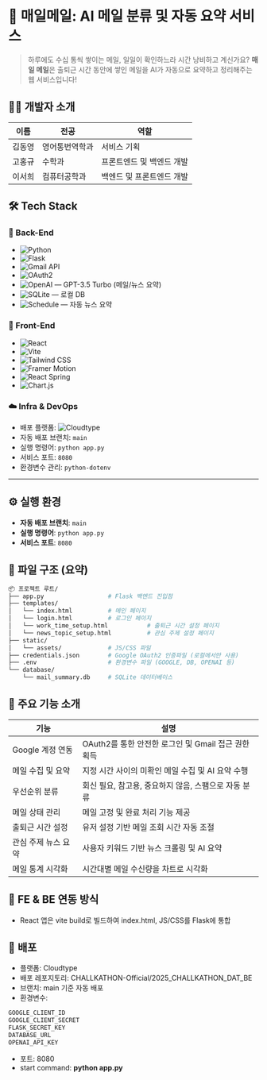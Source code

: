 


# 📩 매일메일: AI 메일 분류 및 자동 요약 서비스
> 하루에도 수십 통씩 쌓이는 메일, 일일이 확인하느라 시간 낭비하고 계신가요? **매일 메일**은 출퇴근 시간 동안에 쌓인 메일을 AI가 자동으로 요약하고 정리해주는 웹 서비스입니다!


## 🧑‍💻 개발자 소개  

  
| 이름 | 전공 | 역할 | 
| ------ | ------ | ------ |
| 김동영 | 영어통번역학과 | 서비스 기획 |
| 고홍규 | 수학과 | 프론트엔드 및 백엔드 개발 |
| 이서희 |컴퓨터공학과 | 백엔드 및 프론트엔드 개발 |

## 🛠️ Tech Stack

### 🔧 Back-End  
- ![Python](https://img.shields.io/badge/Python-3776AB?style=flat&logo=python&logoColor=white)  
- ![Flask](https://img.shields.io/badge/Flask-000000?style=flat&logo=flask&logoColor=white)  
- ![Gmail API](https://img.shields.io/badge/Gmail_API-EA4335?style=flat&logo=gmail&logoColor=white)  
- ![OAuth2](https://img.shields.io/badge/OAuth2-4285F4?style=flat&logo=google&logoColor=white)  
- ![OpenAI](https://img.shields.io/badge/OpenAI-412991?style=flat&logo=openai&logoColor=white) — GPT-3.5 Turbo (메일/뉴스 요약)  
- ![SQLite](https://img.shields.io/badge/SQLite-003B57?style=flat&logo=sqlite&logoColor=white) — 로컬 DB  
- ![Schedule](https://img.shields.io/badge/Schedule-FFD43B?style=flat&logo=python&logoColor=black) — 자동 뉴스 요약  

### 🎨 Front-End  
- ![React](https://img.shields.io/badge/React-61DAFB?style=flat&logo=react&logoColor=black)  
- ![Vite](https://img.shields.io/badge/Vite-646CFF?style=flat&logo=vite&logoColor=white)  
- ![Tailwind CSS](https://img.shields.io/badge/Tailwind_CSS-06B6D4?style=flat&logo=tailwindcss&logoColor=white)  
- ![Framer Motion](https://img.shields.io/badge/Framer_Motion-EF476F?style=flat&logo=framer&logoColor=white)  
- ![React Spring](https://img.shields.io/badge/React_Spring-88CCCA?style=flat&logo=react&logoColor=black)  
- ![Chart.js](https://img.shields.io/badge/Chart.js-FF6384?style=flat&logo=chartdotjs&logoColor=white)  

### ☁️ Infra & DevOps  
- 배포 플랫폼: ![Cloudtype](https://img.shields.io/badge/Cloudtype-0090F9?style=flat&logo=vercel&logoColor=white)  
- 자동 배포 브랜치: `main`  
- 실행 명령어: `python app.py`  
- 서비스 포트: `8080`  
- 환경변수 관리: `python-dotenv`  

---

## ⚙️ 실행 환경  
- **자동 배포 브랜치**: `main`  
- **실행 명령어**: `python app.py`  
- **서비스 포트**: `8080`  


## 📁 파일 구조 (요약)


```sh
📦 프로젝트 루트/
├── app.py                  # Flask 백엔드 진입점
├── templates/
│   └── index.html          # 메인 페이지
│   └── login.html          # 로그인 페이지
│   └── work_time_setup.html           # 출퇴근 시간 설정 페이지
│   └── news_topic_setup.html          # 관심 주제 설정 페이지
├── static/
│   └── assets/             # JS/CSS 파일
├── credentials.json        # Google OAuth2 인증파일 (로컬에서만 사용)
├── .env                    # 환경변수 파일 (GOOGLE, DB, OPENAI 등)
└── database/
    └── mail_summary.db     # SQLite 데이터베이스
```


## 🌟 주요 기능 소개


| 기능 | 설명 | 
| ------ | ------ |
| Google 계정 연동 | OAuth2를 통한 안전한 로그인 및 Gmail 접근 권한 획득 |
| 메일 수집 및 요약 | 지정 시간 사이의 미확인 메일 수집 및 AI 요약 수행 |
| 우선순위 분류 | 회신 필요, 참고용, 중요하지 않음, 스팸으로 자동 분류 |
| 메일 상태 관리 | 메일 고정 및 완료 처리 기능 제공 |
| 출퇴근 시간 설정 | 유저 설정 기반 메일 조회 시간 자동 조절 |
| 관심 주제 뉴스 요약 | 사용자 키워드 기반 뉴스 크롤링 및 AI 요약 |
| 메일 통계 시각화 | 시간대별 메일 수신량을 차트로 시각화 |


## 🔄 FE & BE 연동 방식


- React 앱은 vite build로 빌드하여 index.html, JS/CSS를 Flask에 통합

  

## 🚀 배포

- 플랫폼: Cloudtype
- 배포 레포지토리: CHALLKATHON-Official/2025_CHALLKATHON_DAT_BE
- 브랜치: main 기준 자동 배포
- 환경변수:
```sh
GOOGLE_CLIENT_ID
GOOGLE_CLIENT_SECRET
FLASK_SECRET_KEY
DATABASE_URL
OPENAI_API_KEY
```
- 포트: 8080
- start command: **python app.py**
